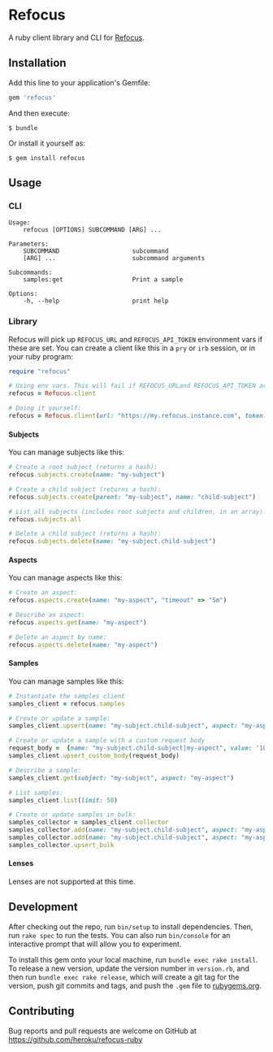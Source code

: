 # Refocus

A ruby client library and CLI for [Refocus](https://github.com/salesforce/refocus).

## Installation

Add this line to your application's Gemfile:

```ruby
gem 'refocus'
```

And then execute:

    $ bundle

Or install it yourself as:

    $ gem install refocus

## Usage

### CLI
```
Usage:
    refocus [OPTIONS] SUBCOMMAND [ARG] ...

Parameters:
    SUBCOMMAND                    subcommand
    [ARG] ...                     subcommand arguments

Subcommands:
    samples:get                   Print a sample

Options:
    -h, --help                    print help
```

### Library

Refocus will pick up `REFOCUS_URL` and `REFOCUS_API_TOKEN` environment vars if these are set.
You can create a client like this in a `pry` or `irb` session, or in your ruby program:

```ruby
require "refocus"

# Using env vars. This will fail if REFOCUS_URLand REFOCUS_API_TOKEN are unset:
refocus = Refocus.client

# Doing it yourself:
refocus = Refocus.client(url: "https://my.refocus.instance.com", token: "some-token-i-generated")
```
#### Subjects

You can manage subjects like this:

```ruby
# Create a root subject (returns a hash):
refocus.subjects.create(name: "my-subject")

# Create a child subject (returns a hash):
refocus.subjects.create(parent: "my-subject", name: "child-subject")

# List all subjects (includes root subjects and children, in an array):
refocus.subjects.all

# Delete a child subject (returns a hash):
refocus.subjects.delete(name: "my-subject.child-subject")
```

#### Aspects

You can manage aspects like this:

```ruby
# Create an aspect:
refocus.aspects.create(name: "my-aspect", "timeout" => "5m")

# Describe an aspect:
refocus.aspects.get(name: "my-aspect")

# Delete an aspect by name:
refocus.aspects.delete(name: "my-aspect")
```

#### Samples

You can manage samples like this:

```ruby
# Instantiate the samples client
samples_client = refocus.samples   

# Create or update a sample:
samples_client.upsert(name: "my-subject.child-subject", aspect: "my-aspect", value: '100')

# Create or update a sample with a custom request body
request_body =  {name: "my-subject.child-subject|my-aspect", value: '100', messageCode: '100%', messageBody: "Great Results!", relatedLinks: [{name:'example_1', url:'https://www.example_1.com'}]}
samples_client.upsert_custom_body(request_body)

# Describe a sample:
samples_client.get(subject: "my-subject", aspect: "my-aspect")

# List samples:
samples_client.list(limit: 50)

# Create or update samples in bulk:
samples_collector = samples_client.collector
samples_collector.add(name: "my-subject.child-subject", aspect: "my-aspect-1", value: '100')
samples_collector.add(name: "my-subject.child-subject", aspect: "my-aspect-2", messageCode: '100%')
samples_collector.upsert_bulk
```

#### Lenses

Lenses are not supported at this time.

## Development

After checking out the repo, run `bin/setup` to install dependencies. Then, run `rake spec` to run the tests. You can also run `bin/console` for an interactive prompt that will allow you to experiment.

To install this gem onto your local machine, run `bundle exec rake install`. To release a new version, update the version number in `version.rb`, and then run `bundle exec rake release`, which will create a git tag for the version, push git commits and tags, and push the `.gem` file to [rubygems.org](https://rubygems.org).

## Contributing

Bug reports and pull requests are welcome on GitHub at https://github.com/heroku/refocus-ruby
